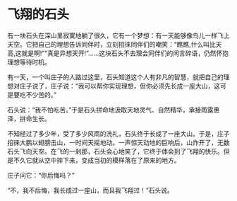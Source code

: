 # 飞翔的石头


  有一块石头在深山里寂寞地躺了很久，它有一个梦想：有一天能够像鸟儿一样飞上天空。它把自己的理想告诉同伴时，立刻招徕同伴们的嘲笑：“瞧瞧,什么叫比天高,这就是啊!”“真是异想天开!”……这块石头不去理会同伴们的闲言碎语，仍然怀抱理想等待时机。  

有一天，一个叫庄子的人路过这里，石头知道这个人有非凡的智慧，就把自己的理想对庄子说了，庄子说：“我可以帮你实现理想，但你必须先长成一座大山，这可是要吃不少苦的。”  

石头说：“我不怕吃苦。”于是石头拼命地汲取天地灵气、自然精华，承接雨露惠泽，拼命生长。  

不知经过了多少年，受了多少风雨的洗礼，石头终于长成了一座大山。于是，庄子招徕大鹏以翅膀击山，一时间天摇地动。一声惊天动地的巨响后，山炸开了，无数石头飞向天空。在飞的一刹那，石头会心地笑了，它终于体会到了飞翔的快乐。但是不久它就从空中摔下来，变成当初的模样落在了原来的地方。  

 庄子问它：“你后悔吗？”  

“不，我不后悔，我长成过一座山，而且我飞翔过！”石头说。
  